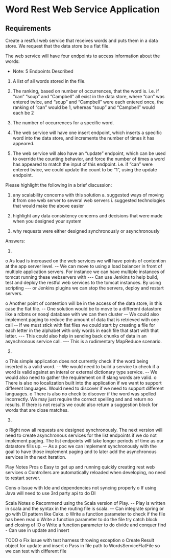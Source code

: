 Word Rest Web Service Application
=====================================

Requirements
------------

Create a restful web service that receives words and puts them in a data store.  We request that the data store be a flat file.

The web service will have four endpoints to access information about the words:
* Note: 5 Endpoints Described

1) A list of all words stored in the file.

2) The ranking, based on number of occurrences, that the word is.  i.e. if “can” “soup” and “Campbell”
   all exist in the data store, where “can” was entered twice, and “soup” and “Campbell” were each entered once,
   the ranking of “can” would be 1, whereas “soup” and “Campbell” would each be 2
   
3) The number of occurrences for a specific word.

4) The web service will have one insert endpoint, which inserts a specific word into the data store,
   and increments the number of times it has appeared.
   
5) The web service will also have an “update” endpoint, which can be used to override the counting behavior,
   and force the number of times a word has appeared to match the input of this endpoint.
   i.e. if “can” were entered twice, we could update the count to be “1”, using the update endpoint.
   
   
Please highlight the following in a brief discussion:

1) any scalability concerns with this solution
  a. suggested ways of moving it from one web server to several web servers
     i. suggested technologies that would make the above easier
     
2) highlight any data consistency concerns and decisions that were made when you designed your system

3) why requests were either designed synchronously or asynchronously



Answers:

1)
o As load is increased on the web services we will have points of contention at the app server level.
-- We can move to using a load balancer in front of multiple application servers. For instance we can have multiple
   instances of tomcat running these webservers with
--- Can use Jenkins to help build, test and deploy the restful web services to the tomcat instances. By using scripting
--- or Jenkins plugins we can stop the servers, deploy and restart servers.

o Another point of contention will be in the access of the data store, in this case the flat file.
-- One solution would be to move to a different datastore like a rdbms or nosql database with we can then cluster
-- We could also implement paging to reduce the amount of data that is retrieved with one call
-- If we must stick with flat files we could start by creating a file for each letter in the alphabet with only words
   in each file that start with that letter.
--- This could also help in sending back chunks of data in an asynchronous service call.
--- This is a rudimentary MapReduce scenario.

2)
o This simple application does not currently check if the word being inserted is a valid word.
-- We would need to build a service to check if a word is valid against an interal or external dictionary type service.
-- We would also need to gather the requirement on if slang words are valid.
o There is also no localization built into the application if we want to support different languages.
  Would need to discover if we need to support different languages.
o There is also no check to discover if the word was spelled incorrectly. We may just require the correct spelling and
  and return no results. If there is not results we could also return a suggestion block for words that are close matches.

3)
o Right now all requests are designed synchronously. The next version will need to create asynchronous services for the
  list endpoints if we do not implement paging. The list endpoints will take longer periods of time as our datastore fills up.
-- As a poc we can implement synchronously with the goal to have those implement paging and to later add the asynchronous
   services in the next iteration.

Play Notes
Pros
o Easy to get up and running quickly creating rest web services
o Controllers are automatically reloaded when developing, no need to restart server.

Cons
o Issue with Ide and dependencies not syncing properly
o If using Java will need to use 3rd party api to do DI


Scala Notes
o Recommend using the Scala version of Play.
-- Play is written in scala and the syntax in the routing file is scala.
-- Can integrate spring or go with DI pattern like Cake.
o Write a function parameter to check if the file has been read
o Write a function parameter to do the file try catch block and closing of IO
o Write a function parameter to do divide and conquer find - Can use in update and insert

TODO
o Fix issue with test harness throwing exception
o Create Result object for update and insert
o Pass in file path to WordsServiceFlatFile so we can test with different file
